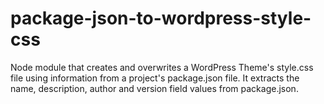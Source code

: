 # package-json-to-wordpress-style-css
Node module that creates and overwrites a WordPress Theme's style.css file using information from a project's package.json file. It extracts the name, description, author and version field values from package.json.

